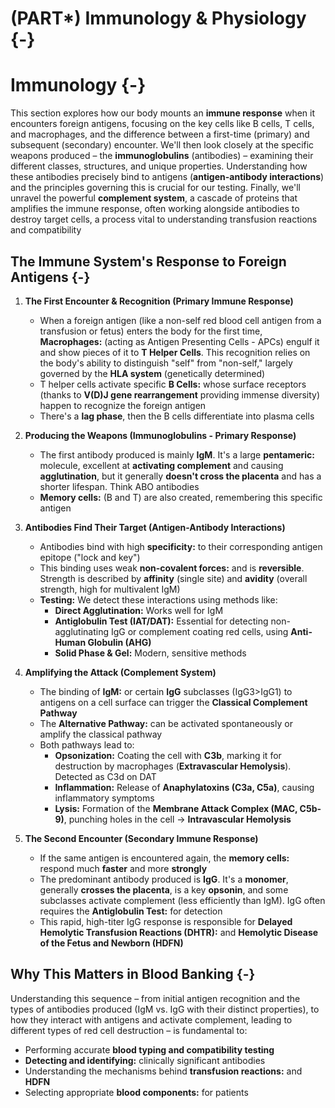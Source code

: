 # (PART\*) Immunology & Physiology {-}

# Immunology {-}

This section explores how our body mounts an **immune response** when it encounters foreign antigens, focusing on the key cells like B cells, T cells, and macrophages, and the difference between a first-time (primary) and subsequent (secondary) encounter. We'll then look closely at the specific weapons produced – the **immunoglobulins** (antibodies) – examining their different classes, structures, and unique properties. Understanding how these antibodies precisely bind to antigens (**antigen-antibody interactions**) and the principles governing this is crucial for our testing. Finally, we'll unravel the powerful **complement system**, a cascade of proteins that amplifies the immune response, often working alongside antibodies to destroy target cells, a process vital to understanding transfusion reactions and compatibility

## **The Immune System's Response to Foreign Antigens** {-}

1.  **The First Encounter & Recognition (Primary Immune Response)**
    *   When a foreign antigen (like a non-self red blood cell antigen from a transfusion or fetus) enters the body for the first time, **Macrophages:** (acting as Antigen Presenting Cells - APCs) engulf it and show pieces of it to **T Helper Cells**. This recognition relies on the body's ability to distinguish "self" from "non-self," largely governed by the **HLA system** (genetically determined)
    *   T helper cells activate specific **B Cells:** whose surface receptors (thanks to **V(D)J gene rearrangement** providing immense diversity) happen to recognize the foreign antigen
    *   There's a **lag phase**, then the B cells differentiate into plasma cells

2.  **Producing the Weapons (Immunoglobulins - Primary Response)**
    *   The first antibody produced is mainly **IgM**. It's a large **pentameric:** molecule, excellent at **activating complement** and causing **agglutination**, but it generally **doesn't cross the placenta** and has a shorter lifespan. Think ABO antibodies
    *   **Memory cells:** (B and T) are also created, remembering this specific antigen

3.  **Antibodies Find Their Target (Antigen-Antibody Interactions)**
    *   Antibodies bind with high **specificity:** to their corresponding antigen epitope ("lock and key")
    *   This binding uses weak **non-covalent forces:** and is **reversible**. Strength is described by **affinity** (single site) and **avidity** (overall strength, high for multivalent IgM)
    *   **Testing:** We detect these interactions using methods like:
        *   **Direct Agglutination:** Works well for IgM
        *   **Antiglobulin Test (IAT/DAT):** Essential for detecting non-agglutinating IgG or complement coating red cells, using **Anti-Human Globulin (AHG)**
        *   **Solid Phase & Gel:** Modern, sensitive methods

4.  **Amplifying the Attack (Complement System)**
    *   The binding of **IgM:** or certain **IgG** subclasses (IgG3>IgG1) to antigens on a cell surface can trigger the **Classical Complement Pathway**
    *   The **Alternative Pathway:** can be activated spontaneously or amplify the classical pathway
    *   Both pathways lead to:
        *   **Opsonization:** Coating the cell with **C3b**, marking it for destruction by macrophages (**Extravascular Hemolysis**). Detected as C3d on DAT
        *   **Inflammation:** Release of **Anaphylatoxins (C3a, C5a)**, causing inflammatory symptoms
        *   **Lysis:** Formation of the **Membrane Attack Complex (MAC, C5b-9)**, punching holes in the cell -> **Intravascular Hemolysis**

5.  **The Second Encounter (Secondary Immune Response)**
    *   If the same antigen is encountered again, the **memory cells:** respond much **faster** and more **strongly**
    *   The predominant antibody produced is **IgG**. It's a **monomer**, generally **crosses the placenta**, is a key **opsonin**, and some subclasses activate complement (less efficiently than IgM). IgG often requires the **Antiglobulin Test:** for detection
    *   This rapid, high-titer IgG response is responsible for **Delayed Hemolytic Transfusion Reactions (DHTR):** and **Hemolytic Disease of the Fetus and Newborn (HDFN)**

## **Why This Matters in Blood Banking** {-}

Understanding this sequence – from initial antigen recognition and the types of antibodies produced (IgM vs. IgG with their distinct properties), to how they interact with antigens and activate complement, leading to different types of red cell destruction – is fundamental to:

*   Performing accurate **blood typing and compatibility testing**
*   **Detecting and identifying:** clinically significant antibodies
*   Understanding the mechanisms behind **transfusion reactions:** and **HDFN**
*   Selecting appropriate **blood components:** for patients
